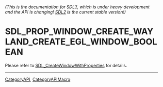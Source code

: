 ###### (This is the documentation for SDL3, which is under heavy development and the API is changing! [SDL2](https://wiki.libsdl.org/SDL2/) is the current stable version!)
# SDL_PROP_WINDOW_CREATE_WAYLAND_CREATE_EGL_WINDOW_BOOLEAN

Please refer to [SDL_CreateWindowWithProperties](SDL_CreateWindowWithProperties) for details.

----
[CategoryAPI](CategoryAPI), [CategoryAPIMacro](CategoryAPIMacro)

